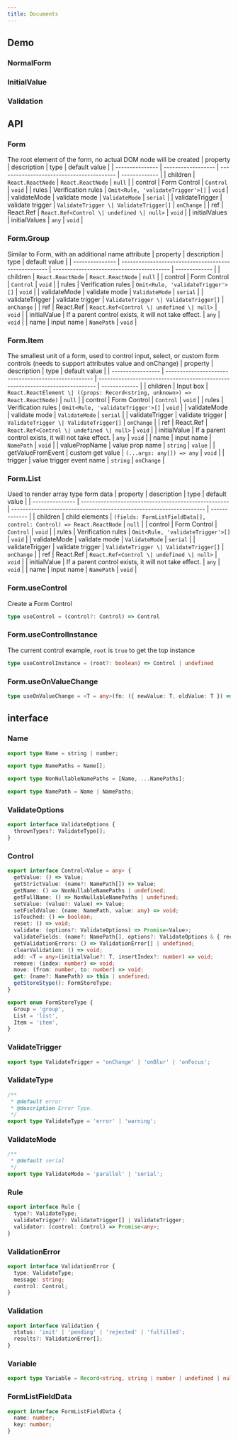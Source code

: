 ```yaml
---
title: Documents
---
```


## Demo

### NormalForm
<code src="../examples/NormalForm.tsx"></code>

### InitialValue
<code src="../examples/InitialValue.tsx"></code>

### Validation
<code src="../examples/ComplexForm/ValidationBase.tsx" debug></code>
<code src="../examples/ComplexForm/GetValueFromEvent.tsx" debug></code>
<code src="../examples/ComplexForm/Validation.tsx"></code>

## API

### Form
The root element of the form, no actual DOM node will be created
| property        | description        | type                                      | default value |
| --------------- | ------------------ | ----------------------------------------- | ------------- |
| children        | `React.ReactNode`  | `React.ReactNode`                         | `null`        |
| control         | Form Control       | `Control`                                 | `void`        |
| rules           | Verification rules | `Omit<Rule, 'validateTrigger'>[]`         | `void`        |
| validateMode    | validate mode      | `ValidateMode`                            | `serial`      |
| validateTrigger | validate trigger   | `ValidateTrigger \| ValidateTrigger[]`    | `onChange`    |
| ref             | React.Ref          | `React.Ref<Control \| undefined \| null>` | `void`        |
| initialValues   | initialValues      | `any`                                     | `void`        |

### Form.Group
Similar to Form, with an additional name attribute
| property        | description                                          | type                                      | default value |
| --------------- | ---------------------------------------------------- | ----------------------------------------- | ------------- |
| children        | `React.ReactNode`                                    | `React.ReactNode`                         | `null`        |
| control         | Form Control                                         | `Control`                                 | `void`        |
| rules           | Verification rules                                   | `Omit<Rule, 'validateTrigger'>[]`         | `void`        |
| validateMode    | validate mode                                        | `ValidateMode`                            | `serial`      |
| validateTrigger | validate trigger                                     | `ValidateTrigger \| ValidateTrigger[]`    | `onChange`    |
| ref             | React.Ref                                            | `React.Ref<Control \| undefined \| null>` | `void`        |
| initialValue    | If a parent control exists, it will not take effect. | `any`                                     | `void`        |
| name            | input name                                           | `NamePath`                                | `void`        |

### Form.Item
The smallest unit of a form, used to control input, select, or custom form controls (needs to support attributes value and onChange)
| property          | description                                          | type                                                                          | default value |
| ----------------- | ---------------------------------------------------- | ----------------------------------------------------------------------------- | ------------- |
| children          | Input box                                            | `React.ReactElement \| ((props: Record<string, unknown>) => React.ReactNode)` | `null`        |
| control           | Form Control                                         | `Control`                                                                     | `void`        |
| rules             | Verification rules                                   | `Omit<Rule, 'validateTrigger'>[]`                                             | `void`        |
| validateMode      | validate mode                                        | `ValidateMode`                                                                | `serial`      |
| validateTrigger   | validate trigger                                     | `ValidateTrigger \| ValidateTrigger[]`                                        | `onChange`    |
| ref               | React.Ref                                            | `React.Ref<Control \| undefined \| null>`                                     | `void`        |
| initialValue      | If a parent control exists, it will not take effect. | `any`                                                                         | `void`        |
| name              | input name                                           | `NamePath`                                                                    | `void`        |
| valuePropName     | value prop name                                      | `string`                                                                      | `value`       |
| getValueFromEvent | custom get value                                     | `(...args: any[]) => any`                                                     | `void`        |
| trigger           | value trigger event name                             | `string`                                                                      | `onChange`    |

### Form.List
Used to render array type form data
| property        | description                                          | type                                                                 | default value |
| --------------- | ---------------------------------------------------- | -------------------------------------------------------------------- | ------------- |
| children        | child elements                                       | `(fields: FormListFieldData[], control: Control) => React.ReactNode` | `null`        |
| control         | Form Control                                         | `Control`                                                            | `void`        |
| rules           | Verification rules                                   | `Omit<Rule, 'validateTrigger'>[]`                                    | `void`        |
| validateMode    | validate mode                                        | `ValidateMode`                                                       | `serial`      |
| validateTrigger | validate trigger                                     | `ValidateTrigger \| ValidateTrigger[]`                               | `onChange`    |
| ref             | React.Ref                                            | `React.Ref<Control \| undefined \| null>`                            | `void`        |
| initialValue    | If a parent control exists, it will not take effect. | `any`                                                                | `void`        |
| name            | input name                                           | `NamePath`                                                           | `void`        |

### Form.useControl
Create a Form Control
```ts
type useControl = (control?: Control) => Control
```

### Form.useControlInstance
The current control example, `root` is `true` to get the top instance
```ts
type useControlInstance = (root?: boolean) => Control | undefined
```

### Form.useOnValueChange
```ts
type useOnValueChange = <T = any>(fn: ({ newValue: T, oldValue: T }) => void, control?: Control) => void;
```

## interface

### Name
```ts
export type Name = string | number;

export type NamePaths = Name[];

export type NonNullableNamePaths = [Name, ...NamePaths];

export type NamePath = Name | NamePaths;
```

### ValidateOptions
```ts
export interface ValidateOptions {
  thrownTypes?: ValidateType[];
}
```

### Control
```ts
export interface Control<Value = any> {
  getValue: () => Value;
  getStrictValue: (name?: NamePath[]) => Value;
  getName: () => NonNullableNamePaths | undefined;
  getFullName: () => NonNullableNamePaths | undefined;
  setValue: (value?: Value) => Value;
  setFieldValue: (name: NamePath, value: any) => void;
  isTouched: () => boolean;
  reset: () => void;
  validate: (options?: ValidateOptions) => Promise<Value>;
  validateFields: (name?: NamePath[], options?: ValidateOptions & { recursive: boolean }) => Promise<Value>;
  getValidationErrors: () => ValidationError[] | undefined;
  clearValidation: () => void;
  add: <T = any>(initialValue?: T, insertIndex?: number) => void;
  remove: (index: number) => void;
  move: (from: number, to: number) => void;
  get: (name?: NamePath) => this | undefined;
  getStoreStype(): FormStoreType;
}
```

```ts
export enum FormStoreType {
  Group = 'group',
  List = 'list',
  Item = 'item',
}
```

### ValidateTrigger
```ts
export type ValidateTrigger = 'onChange' | 'onBlur' | 'onFocus';
```

### ValidateType
```ts
/**
 * @default error
 * @description Error Type.
 */
export type ValidateType = 'error' | 'warning';
```

### ValidateMode
```ts
/**
 * @default serial
 */
export type ValidateMode = 'parallel' | 'serial';
```

### Rule
```ts
export interface Rule {
  type?: ValidateType;
  validateTrigger?: ValidateTrigger[] | ValidateTrigger;
  validator: (control: Control) => Promise<any>;
}
```

### ValidationError
```ts
export interface ValidationError {
  type: ValidateType;
  message: string;
  control: Control;
}
```

### Validation
```ts
export interface Validation {
  status: 'init' | 'pending' | 'rejected' | 'fulfilled';
  results?: ValidationError[];
}
```

### Variable
```ts
export type Variable = Record<string, string | number | undefined | null>;
```

### FormListFieldData
```ts
export interface FormListFieldData {
  name: number;
  key: number;
}
```
